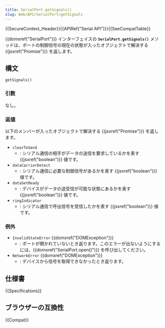 ```yaml
---
title: SerialPort.getSignals()
slug: Web/API/SerialPort/getSignals
---
```


{{SecureContext_Header}}{{APIRef("Serial API")}}{{SeeCompatTable}}

{{domxref("SerialPort")}} インターフェイスの **`SerialPort.getSignals()`** メソッドは、ポートの制御信号の現在の状態が入ったオブジェクトで解決する {{jsxref("Promise")}} を返します。

## 構文

```js-nolint
getSignals()
```

### 引数

なし。

### 返値

以下のメンバーが入ったオブジェクトで解決する {{jsxref("Promise")}} を返します。

- `clearToSend`
  - : シリアル通信の相手がデータの送信を要求しているかを表す {{jsxref("boolean")}} 値です。
- `dataCarrierDetect`
  - : シリアル通信に必要な制御信号があるかを表す {{jsxref("boolean")}} 値です。
- `dataSetReady`
  - : デバイスがデータの送受信が可能な状態にあるかを表す {{jsxref("boolean")}} 値です。
- `ringIndicator`
  - : シリアル通信で呼出信号を受信したかを表す {{jsxref("boolean")}} 値です。

### 例外

- `InvalidStateError` {{domxref("DOMException")}}
  - : ポートが開かれていないとき返ります。このエラーが出ないようにするには、{{domxref("SerialPort.open()")}} を呼び出してください。
- `NetworkError` {{domxref("DOMException")}}
  - : デバイスから信号を取得できなかったとき返ります。

## 仕様書

{{Specifications}}

## ブラウザーの互換性

{{Compat}}
